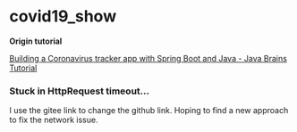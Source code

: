 # covid19_show

**Origin tutorial**

[Building a Coronavirus tracker app with Spring Boot and Java - Java Brains Tutorial](https://www.youtube.com/watch?v=8hjNG9GZGnQ)

### Stuck in HttpRequest timeout...
I use the gitee link to change the github link. Hoping to find a new approach to fix the network issue.
